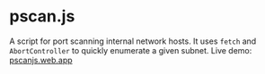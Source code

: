 # pscan.js

A script for port scanning internal network hosts. It uses `fetch` and `AbortController` to quickly enumerate a given subnet. Live demo: [pscanjs.web.app](https://pscanjs.web.app)
